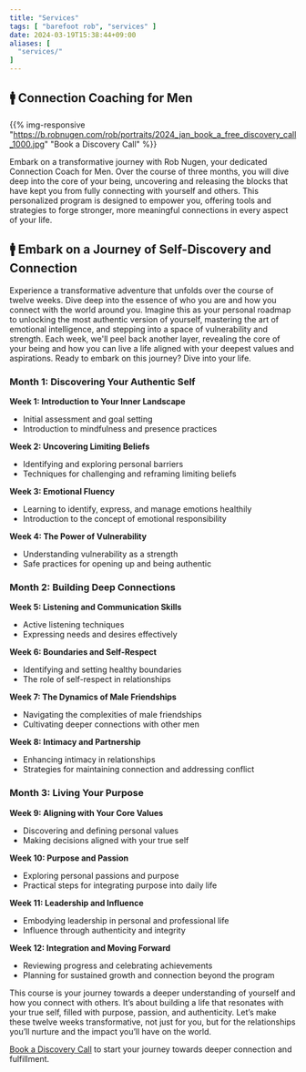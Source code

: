 ```yaml
---
title: "Services"
tags: [ "barefoot rob", "services" ]
date: 2024-03-19T15:38:44+09:00
aliases: [
  "services/"
]
---
```


## 🚹 Connection Coaching for Men

{{% img-responsive "https://b.robnugen.com/rob/portraits/2024_jan_book_a_free_discovery_call_1000.jpg" "Book a Discovery Call" %}}

Embark on a transformative journey with Rob Nugen, your dedicated
Connection Coach for Men. Over the course of three months, you will
dive deep into the core of your being, uncovering and releasing the
blocks that have kept you from fully connecting with yourself and
others. This personalized program is designed to empower you, offering
tools and strategies to forge stronger, more meaningful connections in
every aspect of your life.

## 🚹 Embark on a Journey of Self-Discovery and Connection

Experience a transformative adventure that unfolds over the course of
twelve weeks. Dive deep into the essence of who you are and how you
connect with the world around you. Imagine this as your personal
roadmap to unlocking the most authentic version of yourself, mastering
the art of emotional intelligence, and stepping into a space of
vulnerability and strength. Each week, we'll peel back another layer,
revealing the core of your being and how you can live a life aligned
with your deepest values and aspirations. Ready to embark on this
journey?  Dive into your life.

### Month 1: Discovering Your Authentic Self

**Week 1: Introduction to Your Inner Landscape**
  - Initial assessment and goal setting
  - Introduction to mindfulness and presence practices

**Week 2: Uncovering Limiting Beliefs**
  - Identifying and exploring personal barriers
  - Techniques for challenging and reframing limiting beliefs

**Week 3: Emotional Fluency**
  - Learning to identify, express, and manage emotions healthily
  - Introduction to the concept of emotional responsibility

**Week 4: The Power of Vulnerability**
  - Understanding vulnerability as a strength
  - Safe practices for opening up and being authentic

### Month 2: Building Deep Connections

**Week 5: Listening and Communication Skills**
  - Active listening techniques
  - Expressing needs and desires effectively

**Week 6: Boundaries and Self-Respect**
  - Identifying and setting healthy boundaries
  - The role of self-respect in relationships

**Week 7: The Dynamics of Male Friendships**
  - Navigating the complexities of male friendships
  - Cultivating deeper connections with other men

**Week 8: Intimacy and Partnership**
  - Enhancing intimacy in relationships
  - Strategies for maintaining connection and addressing conflict

### Month 3: Living Your Purpose

**Week 9: Aligning with Your Core Values**
  - Discovering and defining personal values
  - Making decisions aligned with your true self

**Week 10: Purpose and Passion**
  - Exploring personal passions and purpose
  - Practical steps for integrating purpose into daily life

**Week 11: Leadership and Influence**
  - Embodying leadership in personal and professional life
  - Influence through authenticity and integrity

**Week 12: Integration and Moving Forward**
  - Reviewing progress and celebrating achievements
  - Planning for sustained growth and connection beyond the program

This course is your journey towards a deeper understanding of yourself
and how you connect with others. It’s about building a life that
resonates with your true self, filled with purpose, passion, and
authenticity. Let’s make these twelve weeks transformative, not just
for you, but for the relationships you’ll nurture and the impact
you’ll have on the world.

[Book a Discovery Call](https://calendly.com/robnugen/discovery) to
start your journey towards deeper connection and fulfillment.
